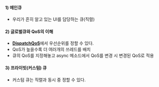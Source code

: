 #### 1) 메인큐
- 우리가 흔히 알고 있는 UI를 담당하는 큐(직렬)
#### 2) 글로벌큐와 QoS의 이해
- [**DispatchQoS**](https://developer.apple.com/documentation/dispatch/dispatchqos)에서 우선순위를 정할 수 있다.
- QoS가 높을수록 더 여러개의 쓰레드를 배치
- 큐의 QoS를 지정해놓고 async 메소드에서 QoS를 변경 시 변경된 QoS로 적용
#### 3) 프라이빗(커스텀) 큐
- 커스텀 큐는 직렬과 동시 중 정할 수 있다.